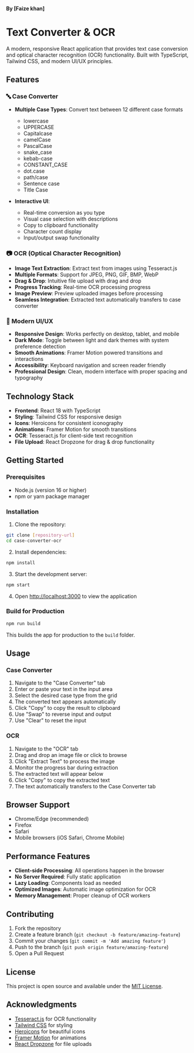 **By [Faize khan]**
# Text Converter & OCR

A modern, responsive React application that provides text case conversion and optical character recognition (OCR) functionality. Built with TypeScript, Tailwind CSS, and modern UI/UX principles.

## Features

### 🔤 Case Converter
- **Multiple Case Types**: Convert text between 12 different case formats
  - lowercase
  - UPPERCASE
  - Capitalcase
  - camelCase
  - PascalCase
  - snake_case
  - kebab-case
  - CONSTANT_CASE
  - dot.case
  - path/case
  - Sentence case
  - Title Case

- **Interactive UI**: 
  - Real-time conversion as you type
  - Visual case selection with descriptions
  - Copy to clipboard functionality
  - Character count display
  - Input/output swap functionality

### 📷 OCR (Optical Character Recognition)
- **Image Text Extraction**: Extract text from images using Tesseract.js
- **Multiple Formats**: Support for JPEG, PNG, GIF, BMP, WebP
- **Drag & Drop**: Intuitive file upload with drag and drop
- **Progress Tracking**: Real-time OCR processing progress
- **Image Preview**: Preview uploaded images before processing
- **Seamless Integration**: Extracted text automatically transfers to case converter

### 🎨 Modern UI/UX
- **Responsive Design**: Works perfectly on desktop, tablet, and mobile
- **Dark Mode**: Toggle between light and dark themes with system preference detection
- **Smooth Animations**: Framer Motion powered transitions and interactions
- **Accessibility**: Keyboard navigation and screen reader friendly
- **Professional Design**: Clean, modern interface with proper spacing and typography

## Technology Stack

- **Frontend**: React 18 with TypeScript
- **Styling**: Tailwind CSS for responsive design
- **Icons**: Heroicons for consistent iconography
- **Animations**: Framer Motion for smooth transitions
- **OCR**: Tesseract.js for client-side text recognition
- **File Upload**: React Dropzone for drag & drop functionality

## Getting Started

### Prerequisites
- Node.js (version 16 or higher)
- npm or yarn package manager

### Installation

1. Clone the repository:
```bash
git clone [repository-url]
cd case-converter-ocr
```

2. Install dependencies:
```bash
npm install
```

3. Start the development server:
```bash
npm start
```

4. Open [http://localhost:3000](http://localhost:3000) to view the application

### Build for Production

```bash
npm run build
```

This builds the app for production to the `build` folder.

## Usage

### Case Converter
1. Navigate to the "Case Converter" tab
2. Enter or paste your text in the input area
3. Select the desired case type from the grid
4. The converted text appears automatically
5. Click "Copy" to copy the result to clipboard
6. Use "Swap" to reverse input and output
7. Use "Clear" to reset the input

### OCR
1. Navigate to the "OCR" tab
2. Drag and drop an image file or click to browse
3. Click "Extract Text" to process the image
4. Monitor the progress bar during extraction
5. The extracted text will appear below
6. Click "Copy" to copy the extracted text
7. The text automatically transfers to the Case Converter tab

## Browser Support

- Chrome/Edge (recommended)
- Firefox
- Safari
- Mobile browsers (iOS Safari, Chrome Mobile)

## Performance Features

- **Client-side Processing**: All operations happen in the browser
- **No Server Required**: Fully static application
- **Lazy Loading**: Components load as needed
- **Optimized Images**: Automatic image optimization for OCR
- **Memory Management**: Proper cleanup of OCR workers

## Contributing

1. Fork the repository
2. Create a feature branch (`git checkout -b feature/amazing-feature`)
3. Commit your changes (`git commit -m 'Add amazing feature'`)
4. Push to the branch (`git push origin feature/amazing-feature`)
5. Open a Pull Request

## License

This project is open source and available under the [MIT License](LICENSE).

## Acknowledgments

- [Tesseract.js](https://tesseract.projectnaptha.com/) for OCR functionality
- [Tailwind CSS](https://tailwindcss.com/) for styling
- [Heroicons](https://heroicons.com/) for beautiful icons
- [Framer Motion](https://www.framer.com/motion/) for animations
- [React Dropzone](https://react-dropzone.js.org/) for file uploads
